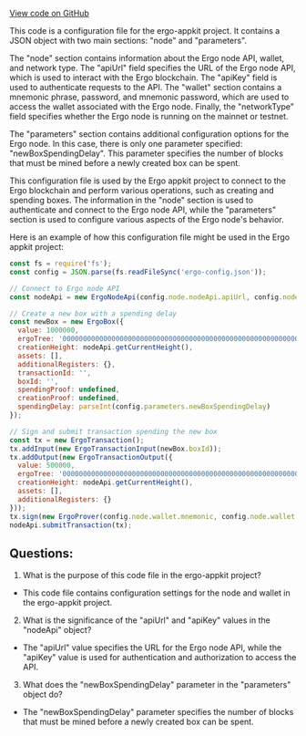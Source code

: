 [View code on GitHub](https://github.com/ergoplatform/ergo-appkit/ergotool.json)

This code is a configuration file for the ergo-appkit project. It contains a JSON object with two main sections: "node" and "parameters". 

The "node" section contains information about the Ergo node API, wallet, and network type. The "apiUrl" field specifies the URL of the Ergo node API, which is used to interact with the Ergo blockchain. The "apiKey" field is used to authenticate requests to the API. The "wallet" section contains a mnemonic phrase, password, and mnemonic password, which are used to access the wallet associated with the Ergo node. Finally, the "networkType" field specifies whether the Ergo node is running on the mainnet or testnet.

The "parameters" section contains additional configuration options for the Ergo node. In this case, there is only one parameter specified: "newBoxSpendingDelay". This parameter specifies the number of blocks that must be mined before a newly created box can be spent.

This configuration file is used by the Ergo appkit project to connect to the Ergo blockchain and perform various operations, such as creating and spending boxes. The information in the "node" section is used to authenticate and connect to the Ergo node API, while the "parameters" section is used to configure various aspects of the Ergo node's behavior.

Here is an example of how this configuration file might be used in the Ergo appkit project:

```javascript
const fs = require('fs');
const config = JSON.parse(fs.readFileSync('ergo-config.json'));

// Connect to Ergo node API
const nodeApi = new ErgoNodeApi(config.node.nodeApi.apiUrl, config.node.nodeApi.apiKey);

// Create a new box with a spending delay
const newBox = new ErgoBox({
  value: 1000000,
  ergoTree: '0000000000000000000000000000000000000000000000000000000000000000',
  creationHeight: nodeApi.getCurrentHeight(),
  assets: [],
  additionalRegisters: {},
  transactionId: '',
  boxId: '',
  spendingProof: undefined,
  creationProof: undefined,
  spendingDelay: parseInt(config.parameters.newBoxSpendingDelay)
});

// Sign and submit transaction spending the new box
const tx = new ErgoTransaction();
tx.addInput(new ErgoTransactionInput(newBox.boxId));
tx.addOutput(new ErgoTransactionOutput({
  value: 500000,
  ergoTree: '0000000000000000000000000000000000000000000000000000000000000000',
  creationHeight: nodeApi.getCurrentHeight(),
  assets: [],
  additionalRegisters: {}
}));
tx.sign(new ErgoProver(config.node.wallet.mnemonic, config.node.wallet.password, config.node.wallet.mnemonicPassword));
nodeApi.submitTransaction(tx);
```
## Questions: 
 1. What is the purpose of this code file in the ergo-appkit project?
- This code file contains configuration settings for the node and wallet in the ergo-appkit project.

2. What is the significance of the "apiUrl" and "apiKey" values in the "nodeApi" object?
- The "apiUrl" value specifies the URL for the Ergo node API, while the "apiKey" value is used for authentication and authorization to access the API.

3. What does the "newBoxSpendingDelay" parameter in the "parameters" object do?
- The "newBoxSpendingDelay" parameter specifies the number of blocks that must be mined before a newly created box can be spent.